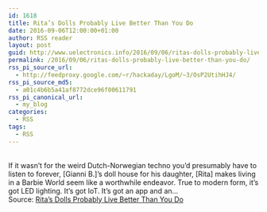 ```yaml
---
id: 1618
title: Rita’s Dolls Probably Live Better Than You Do
date: 2016-09-06T12:00:00+01:00
author: RSS reader
layout: post
guid: http://www.uelectronics.info/2016/09/06/ritas-dolls-probably-live-better-than-you-do/
permalink: /2016/09/06/ritas-dolls-probably-live-better-than-you-do/
rss_pi_source_url:
  - http://feedproxy.google.com/~r/hackaday/LgoM/~3/OsP2UtihHJ4/
rss_pi_source_md5:
  - a01c4b6b5a41af8772dce96f00611791
rss_pi_canonical_url:
  - my_blog
categories:
  - RSS
tags:
  - RSS
---
```

&#013;  
If it wasn’t for the weird Dutch-Norwegian techno you’d presumably have to listen to forever, [Gianni B.]’s doll house for his daughter, [Rita] makes living in a Barbie World seem like a worthwhile endeavor. True to modern form, it’s got LED lighting. It’s got IoT. It’s got an app and an…&#013;  
Source: <a href="http://feedproxy.google.com/~r/hackaday/LgoM/~3/OsP2UtihHJ4/" target="_blank">Rita’s Dolls Probably Live Better Than You Do</a>